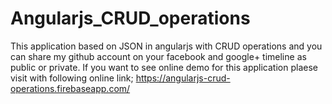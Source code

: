# Angularjs_CRUD_operations
This application based on JSON in angularjs with CRUD operations and you can share my github account on your facebook and google+ timeline as public or private.
If you want to see online demo for this application plaese visit with following online link;
https://angularjs-crud-operations.firebaseapp.com/
